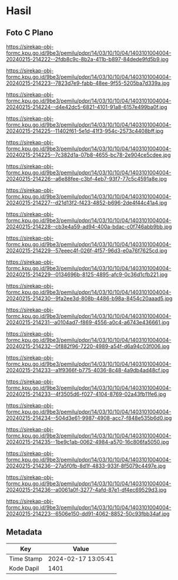 # Hasil

## Foto C Plano

https://sirekap-obj-formc.kpu.go.id/9be3/pemilu/pdpr/14/03/10/10/04/1403101004004-20240215-214222--2fdb8c9c-8b2a-411b-b897-84dede9fd5b9.jpg

https://sirekap-obj-formc.kpu.go.id/9be3/pemilu/pdpr/14/03/10/10/04/1403101004004-20240215-214223--7823d7e9-fabb-48ee-9f55-5205ba7d339a.jpg

https://sirekap-obj-formc.kpu.go.id/9be3/pemilu/pdpr/14/03/10/10/04/1403101004004-20240215-214224--d4e42dc5-6821-4101-91a8-6157e499ba0f.jpg

https://sirekap-obj-formc.kpu.go.id/9be3/pemilu/pdpr/14/03/10/10/04/1403101004004-20240215-214225--11402f61-5e1d-41f3-954c-2573c4408bff.jpg

https://sirekap-obj-formc.kpu.go.id/9be3/pemilu/pdpr/14/03/10/10/04/1403101004004-20240215-214225--7c382d1a-07b8-4655-bc78-2e904ce5cdee.jpg

https://sirekap-obj-formc.kpu.go.id/9be3/pemilu/pdpr/14/03/10/10/04/1403101004004-20240215-214226--a6e88fee-c3bf-4eb7-93f7-77c5c4591a8e.jpg

https://sirekap-obj-formc.kpu.go.id/9be3/pemilu/pdpr/14/03/10/10/04/1403101004004-20240215-214227--d21d13f2-f423-4852-b696-2de4f44c41a4.jpg

https://sirekap-obj-formc.kpu.go.id/9be3/pemilu/pdpr/14/03/10/10/04/1403101004004-20240215-214228--cb3e4a59-ad94-400a-bdac-c0f746abb9bb.jpg

https://sirekap-obj-formc.kpu.go.id/9be3/pemilu/pdpr/14/03/10/10/04/1403101004004-20240215-214229--57eeec4f-026f-4f57-96d3-e0a76f7625cd.jpg

https://sirekap-obj-formc.kpu.go.id/9be3/pemilu/pdpr/14/03/10/10/04/1403101004004-20240215-214229--0134696b-8125-4895-afc9-0c36d1cfb221.jpg

https://sirekap-obj-formc.kpu.go.id/9be3/pemilu/pdpr/14/03/10/10/04/1403101004004-20240215-214230--9fa2ee3d-808b-4486-b98a-8454c20aaad5.jpg

https://sirekap-obj-formc.kpu.go.id/9be3/pemilu/pdpr/14/03/10/10/04/1403101004004-20240215-214231--a0104ad7-f869-4556-a0c4-a6743e436661.jpg

https://sirekap-obj-formc.kpu.go.id/9be3/pemilu/pdpr/14/03/10/10/04/1403101004004-20240215-214232--0f882f96-7220-4989-a54f-d6a94c03f006.jpg

https://sirekap-obj-formc.kpu.go.id/9be3/pemilu/pdpr/14/03/10/10/04/1403101004004-20240215-214233--a1f9366f-b775-4036-8c48-4a9db4ad48cf.jpg

https://sirekap-obj-formc.kpu.go.id/9be3/pemilu/pdpr/14/03/10/10/04/1403101004004-20240215-214233--4f3505d6-f027-4104-8769-02a43fb11fe6.jpg

https://sirekap-obj-formc.kpu.go.id/9be3/pemilu/pdpr/14/03/10/10/04/1403101004004-20240215-214234--504d3e61-9987-4908-acc7-f848e535b6d0.jpg

https://sirekap-obj-formc.kpu.go.id/9be3/pemilu/pdpr/14/03/10/10/04/1403101004004-20240215-214235--1be9c1ab-0062-4984-a570-16c806fa5050.jpg

https://sirekap-obj-formc.kpu.go.id/9be3/pemilu/pdpr/14/03/10/10/04/1403101004004-20240215-214236--27a5f0fb-8d1f-4833-933f-8f5079c4497e.jpg

https://sirekap-obj-formc.kpu.go.id/9be3/pemilu/pdpr/14/03/10/10/04/1403101004004-20240215-214236--a0061a0f-3277-4afd-87e1-df4ec69529d3.jpg

https://sirekap-obj-formc.kpu.go.id/9be3/pemilu/pdpr/14/03/10/10/04/1403101004004-20240215-214223--6506e150-dd91-4062-8852-50c93fbb34af.jpg


## Metadata

| Key        | Value               |
| ---------- | ------------------- |
| Time Stamp | 2024-02-17 13:05:41 |
| Kode Dapil | 1401                |



